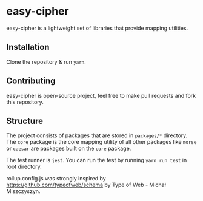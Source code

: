 # easy-cipher

easy-cipher is a lightweight set of libraries that provide mapping utilities.

## Installation

Clone the repository & run `yarn`.

## Contributing

easy-cipher is open-source project, feel free to make pull requests and fork this repository.

## Structure

The project consists of packages that are stored in `packages/*` directory. The `core` package is the core mapping utility of all other packages like `morse` or `caesar` are packages built on the `core` package.

The test runner is `jest`. You can run the test by running `yarn run test` in root directory.

rollup.config.js was strongly inspired by https://github.com/typeofweb/schema by Type of Web - Michał Miszczyszyn.
